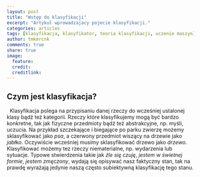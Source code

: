 ```yaml
---
layout: post
title: "Wstęp do klasyfikacji"
excerpt: "Artykul wprowadzajacy pojecie klasyfikacji."
categories: articles
tags: [klasyfikacja, klasyfikator, teoria klasyfikacji, uczenie maszyn]
author: tmkmrcnk
comments: true
share: true
image:
  feature: 
  credit: 
  creditlink:
---
```


## Czym jest klasyfikacja?
 
Klasyfikacja polega na przypisaniu danej rzeczy do wcześniej ustalonej klasy bądź też kategorii. Rzeczy które klasyfikujemy mogą być bardzo konkretne, tak jak fizyczne przedmioty bądź też abstrakcyjne, np. myśli, uczucia. Na przykład szczekające i biegające po parku zwierzę możemy sklasyfikować jako *psa*, a czerwony przedmiot wiszący na drzewie jako *jabłko*. Oczywiście wcześniej musimy sklasyfikować drzewo jako *drzewo*. 
 
Klasyfikować możemy tez rzeczy niematerialne, np. wydarzenia lub sytuacje. Typowe stwierdzenia takie jak *źle się czuję*, *jestem w świetnej formie*, *jestem zmęczony*, wydają się opisywać nasz faktyczny stan, tak na prawdę wyrażają jedynie naszą często subiektywną klasyfikację tego stanu. 
